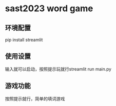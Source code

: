 # sast2023 word game

## 环境配置

pip install streamlit

## 使用设置

输入就可以启动，按照提示玩就行streamlit run main.py

## 游戏功能

按照提示就行，简单的填词游戏
